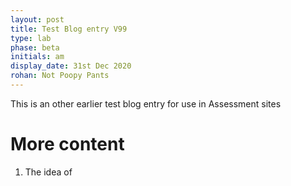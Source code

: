 ```yaml
---
layout: post
title: Test Blog entry V99
type: lab
phase: beta
initials: am
display_date: 31st Dec 2020
rohan: Not Poopy Pants
---
```


This is an other earlier  test blog entry for use in Assessment sites

<!--more-->


# More content

1. The idea of

